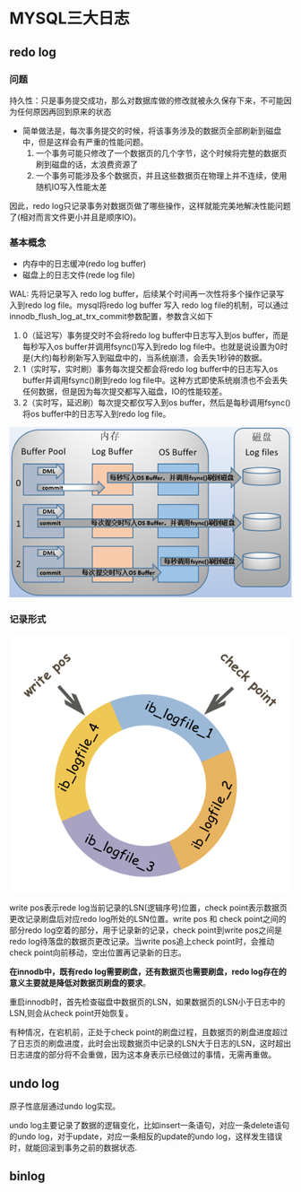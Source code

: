 # MYSQL三大日志

## redo log

### 问题

持久性：只是事务提交成功，那么对数据库做的修改就被永久保存下来，不可能因为任何原因再回到原来的状态

- 简单做法是，每次事务提交的时候，将该事务涉及的数据页全部刷新到磁盘中，但是这样会有严重的性能问题。
  1. 一个事务可能只修改了一个数据页的几个字节，这个时候将完整的数据页刷到磁盘的话，太浪费资源了
  2. 一个事务可能涉及多个数据页，并且这些数据页在物理上并不连续，使用随机IO写入性能太差

因此，redo log只记录事务对数据页做了哪些操作，这样就能完美地解决性能问题了(相对而言文件更小并且是顺序IO)。

### 基本概念

- 内存中的日志缓冲(redo log buffer)
- 磁盘上的日志文件(rede log file)

WAL: 先将记录写入 redo log buffer，后续某个时间再一次性将多个操作记录写入到redo log file。mysql将redo log buffer 写入 redo log file的机制，可以通过innodb_flush_log_at_trx_commit参数配置，参数含义如下

1.  0（延迟写）事务提交时不会将redo log buffer中日志写入到os buffer，而是每秒写入os buffer并调用fsync()写入到redo log file中。也就是说设置为0时是(大约)每秒刷新写入到磁盘中的，当系统崩溃，会丢失1秒钟的数据。
2. 1（实时写，实时刷）事务每次提交都会将redo log buffer中的日志写入os buffer并调用fsync()刷到redo log file中。这种方式即使系统崩溃也不会丢失任何数据，但是因为每次提交都写入磁盘，IO的性能较差。
3. 2（实时写，延迟刷）每次提交都仅写入到os buffer，然后是每秒调用fsync()将os buffer中的日志写入到redo log file。

![参数配置](./images/redo_参数配置1.jpg)

### 记录形式

![记录形式](./images/redo_记录形式.jpg)

write pos表示rede log当前记录的LSN(逻辑序号)位置，check point表示数据页更改记录刷盘后对应redo log所处的LSN位置。write pos 和 check point之间的部分redo log空着的部分，用于记录新的记录，check point到write pos之间是redo log待落盘的数据页更改记录。当write pos追上check point时，会推动check point向前移动，空出位置再记录新的日志。

**在innodb中，既有redo log需要刷盘，还有数据页也需要刷盘，redo log存在的意义主要就是降低对数据页刷盘的要求**。

重启innodb时，首先检查磁盘中数据页的LSN，如果数据页的LSN小于日志中的LSN,则会从check point开始恢复。

有种情况，在宕机前，正处于check point的刷盘过程，且数据页的刷盘进度超过了日志页的刷盘进度，此时会出现数据页中记录的LSN大于日志的LSN，这时超出日志进度的部分将不会重做，因为这本身表示已经做过的事情，无需再重做。

## undo log

原子性底层通过undo log实现。

undo log主要记录了数据的逻辑变化，比如insert一条语句，对应一条delete语句的undo log，对于update，对应一条相反的update的undo log，这样发生错误时，就能回滚到事务之前的数据状态.

## binlog

